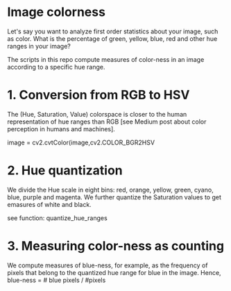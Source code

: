 # Image colorness

Let's say you want to analyze first order statistics about your image, such as color.
What is the percentage of green, yellow, blue, red and other hue ranges in your image?

The scripts in this repo compute measures of color-ness in an image according to a specific hue range. 

# 1. Conversion from RGB to HSV

The (Hue, Saturation, Value) colorspace is closer to the human representation of hue ranges than RGB [see Medium post about color perception in humans and machines]. 

  image = cv2.cvtColor(image,cv2.COLOR_BGR2HSV

# 2. Hue quantization
We divide the Hue scale in eight bins: red, orange, yellow, green, cyano, blue, purple and magenta. We further quantize the Saturation values to get emasures of white and black. 

  see function: quantize_hue_ranges

# 3. Measuring color-ness as counting
We compute measures of blue-ness, for example, as the frequency of pixels that belong to the quantized hue range for blue in the image. Hence, blue-ness = \# blue pixels / \#pixels
